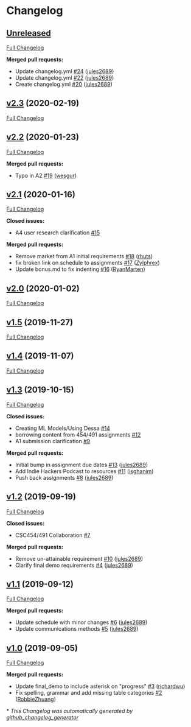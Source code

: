 # Changelog

## [Unreleased](https://github.com/dcsil/csc491/tree/HEAD)

[Full Changelog](https://github.com/dcsil/csc491/compare/v2.3...HEAD)

**Merged pull requests:**

- Update changelog.yml [\#24](https://github.com/dcsil/CSC491/pull/24) ([jules2689](https://github.com/jules2689))
- Update changelog.yml [\#22](https://github.com/dcsil/CSC491/pull/22) ([jules2689](https://github.com/jules2689))
- Create changelog.yml [\#20](https://github.com/dcsil/CSC491/pull/20) ([jules2689](https://github.com/jules2689))

## [v2.3](https://github.com/dcsil/csc491/tree/v2.3) (2020-02-19)

[Full Changelog](https://github.com/dcsil/csc491/compare/v2.2...v2.3)

## [v2.2](https://github.com/dcsil/csc491/tree/v2.2) (2020-01-23)

[Full Changelog](https://github.com/dcsil/csc491/compare/v2.1...v2.2)

**Merged pull requests:**

- Typo in A2 [\#19](https://github.com/dcsil/CSC491/pull/19) ([wesgur](https://github.com/wesgur))

## [v2.1](https://github.com/dcsil/csc491/tree/v2.1) (2020-01-16)

[Full Changelog](https://github.com/dcsil/csc491/compare/v2.0...v2.1)

**Closed issues:**

- A4 user research clarification  [\#15](https://github.com/dcsil/CSC491/issues/15)

**Merged pull requests:**

- Remove market from A1 initial requirements [\#18](https://github.com/dcsil/CSC491/pull/18) ([rhuts](https://github.com/rhuts))
- fix broken link on schedule to assignments [\#17](https://github.com/dcsil/CSC491/pull/17) ([Zylphrex](https://github.com/Zylphrex))
- Update bonus.md to fix indenting [\#16](https://github.com/dcsil/CSC491/pull/16) ([RyanMarten](https://github.com/RyanMarten))

## [v2.0](https://github.com/dcsil/csc491/tree/v2.0) (2020-01-02)

[Full Changelog](https://github.com/dcsil/csc491/compare/v1.5...v2.0)

## [v1.5](https://github.com/dcsil/csc491/tree/v1.5) (2019-11-27)

[Full Changelog](https://github.com/dcsil/csc491/compare/v1.4...v1.5)

## [v1.4](https://github.com/dcsil/csc491/tree/v1.4) (2019-11-07)

[Full Changelog](https://github.com/dcsil/csc491/compare/v1.3...v1.4)

## [v1.3](https://github.com/dcsil/csc491/tree/v1.3) (2019-10-15)

[Full Changelog](https://github.com/dcsil/csc491/compare/v1.2...v1.3)

**Closed issues:**

- Creating ML Models/Using Dessa [\#14](https://github.com/dcsil/CSC491/issues/14)
- borrowing content from 454/491 assignments [\#12](https://github.com/dcsil/CSC491/issues/12)
- A1 submission clarification  [\#9](https://github.com/dcsil/CSC491/issues/9)

**Merged pull requests:**

- Initial bump in assignment due dates [\#13](https://github.com/dcsil/CSC491/pull/13) ([jules2689](https://github.com/jules2689))
- Add Indie Hackers Podcast to resources [\#11](https://github.com/dcsil/CSC491/pull/11) ([isghanim](https://github.com/isghanim))
- Push back assignments [\#8](https://github.com/dcsil/CSC491/pull/8) ([jules2689](https://github.com/jules2689))

## [v1.2](https://github.com/dcsil/csc491/tree/v1.2) (2019-09-19)

[Full Changelog](https://github.com/dcsil/csc491/compare/v1.1...v1.2)

**Closed issues:**

- CSC454/491 Collaboration [\#7](https://github.com/dcsil/CSC491/issues/7)

**Merged pull requests:**

- Remove un-attainable requirement [\#10](https://github.com/dcsil/CSC491/pull/10) ([jules2689](https://github.com/jules2689))
- Clarify final demo requirements [\#4](https://github.com/dcsil/CSC491/pull/4) ([jules2689](https://github.com/jules2689))

## [v1.1](https://github.com/dcsil/csc491/tree/v1.1) (2019-09-12)

[Full Changelog](https://github.com/dcsil/csc491/compare/v1.0...v1.1)

**Merged pull requests:**

- Update schedule with minor changes [\#6](https://github.com/dcsil/CSC491/pull/6) ([jules2689](https://github.com/jules2689))
- Update communications methods [\#5](https://github.com/dcsil/CSC491/pull/5) ([jules2689](https://github.com/jules2689))

## [v1.0](https://github.com/dcsil/csc491/tree/v1.0) (2019-09-05)

[Full Changelog](https://github.com/dcsil/csc491/compare/da73cc267c8334365867478899e9483f9c03f969...v1.0)

**Merged pull requests:**

- Update final\_demo to include asterisk on "progress" [\#3](https://github.com/dcsil/CSC491/pull/3) ([richardwu](https://github.com/richardwu))
- Fix spelling, grammar and add missing table categories [\#2](https://github.com/dcsil/CSC491/pull/2) ([RobbieZhuang](https://github.com/RobbieZhuang))



\* *This Changelog was automatically generated by [github_changelog_generator](https://github.com/github-changelog-generator/github-changelog-generator)*

